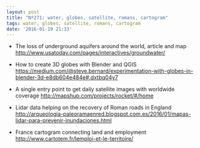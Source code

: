 ```yaml
---
layout: post
title: "Nº271: water, globes, satellite, romans, cartogram"
tags: water, globes, satellite, romans, cartogram
date: '2016-01-19 21:33'
---
```


* The loss of underground aquifers around the world, article and map
  http://www.usatoday.com/pages/interactives/groundwater/

* How to create 3D globes with Blender and QGIS
  https://medium.com/@steve.bernard/experimentation-with-globes-in-blender-3d-e8db604e484e#.dxtbq04y7

* A single entry point to get daily satellite images with worldwide coverage
  http://mapshup.com/projects/rocket/#/home

* Lidar data helping on the recovery of Roman roads in England
  http://arqueologia-paleoramaenred.blogspot.com.es/2016/01/mapas-lidar-para-prevenir-inundaciones.html

* France cartogram connecting land and employment
  http://www.cartotem.fr/lemploi-et-le-territoire/
